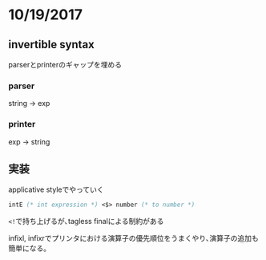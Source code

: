 # 10/19/2017
## invertible syntax
parserとprinterのギャップを埋める

### parser
string -> exp

### printer
exp -> string

## 実装
applicative styleでやっていく
```ocaml
intE (* int expression *) <$> number (* to number *)
```

`<!`で持ち上げるが､tagless finalによる制約がある

infixl, infixrでプリンタにおける演算子の優先順位をうまくやり､演算子の追加も簡単になる｡
